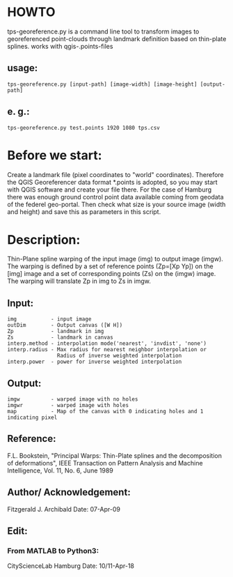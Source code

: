 # HOWTO

tps-georeference.py is a command line tool to transform images to georeferenced point-clouds through landmark definition based on thin-plate splines. works with qgis-.points-files

## usage:
    tps-georeference.py [input-path] [image-width] [image-height] [output-path]

## e. g.:
    tps-georeference.py test.points 1920 1080 tps.csv

# Before we start:
Create a landmark file (pixel coordinates to "world" coordinates). Therefore the QGIS Georeferencer data format *.points is adopted, so you may start with QGIS software and create your file there. For the case of Hamburg there was enough ground control point data available coming from geodata of the federel geo-portal. Then check what size is your source image (width and height) and save this as parameters in this script.

# Description: 
Thin-Plane spline warping of the input image (img) to output image (imgw). The warping is defined by a set of reference points (Zp=[Xp Yp]) on the [img] image and a set of corresponding points (Zs) on the (imgw) image. The warping will translate Zp in img to Zs in imgw.
 
## Input:
    img           - input image
	outDim        - Output canvas ([W H])
	Zp            - landmark in img
	Zs            - landmark in canvas
	interp.method - interpolation mode('nearest', 'invdist', 'none')
	interp.radius - Max radius for nearest neighbor interpolation or
					Radius of inverse weighted interpolation
	interp.power  - power for inverse weighted interpolation
 
## Output:
	imgw          - warped image with no holes
	imgwr         - warped image with holes
	map           - Map of the canvas with 0 indicating holes and 1 indicating pixel
 
## Reference:
F.L. Bookstein, "Principal Warps: Thin-Plate splines and the decomposition of deformations", IEEE Transaction on Pattern Analysis and Machine Intelligence, Vol. 11, No. 6, June 1989
 
## Author/ Acknowledgement: 
Fitzgerald J. Archibald
Date: 07-Apr-09

## Edit:
### From MATLAB to Python3:
CityScienceLab Hamburg
Date: 10/11-Apr-18
